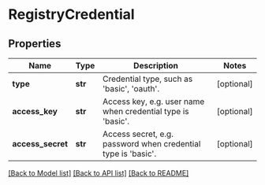# RegistryCredential

## Properties
Name | Type | Description | Notes
------------ | ------------- | ------------- | -------------
**type** | **str** | Credential type, such as &#39;basic&#39;, &#39;oauth&#39;. | [optional] 
**access_key** | **str** | Access key, e.g. user name when credential type is &#39;basic&#39;. | [optional] 
**access_secret** | **str** | Access secret, e.g. password when credential type is &#39;basic&#39;. | [optional] 

[[Back to Model list]](../README.md#documentation-for-models) [[Back to API list]](../README.md#documentation-for-api-endpoints) [[Back to README]](../README.md)


